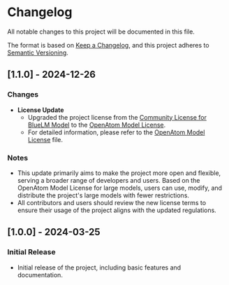 # Changelog

All notable changes to this project will be documented in this file.

The format is based on [Keep a Changelog](https://keepachangelog.com/en/1.0.0/),
and this project adheres to [Semantic Versioning](https://semver.org/spec/v2.0.0.html).

## [1.1.0] - 2024-12-26

### Changes

- **License Update**
  - Upgraded the project license from the [Community License for BlueLM Model](MODEL_LICENSE.pdf) to the [OpenAtom Model License](https://github.com/vivo-ai-lab/BlueLM/blob/main/OpenAtom%20Model%20License.pdf).
  - For detailed information, please refer to the [OpenAtom Model License](https://github.com/vivo-ai-lab/BlueLM/blob/main/OpenAtom%20Model%20License.pdf) file.

### Notes

- This update primarily aims to make the project more open and flexible, serving a broader range of developers and users. Based on the OpenAtom Model License for large models, users can use, modify, and distribute the project's large models with fewer restrictions.
- All contributors and users should review the new license terms to ensure their usage of the project aligns with the updated regulations.

## [1.0.0] - 2024-03-25

### Initial Release

- Initial release of the project, including basic features and documentation.